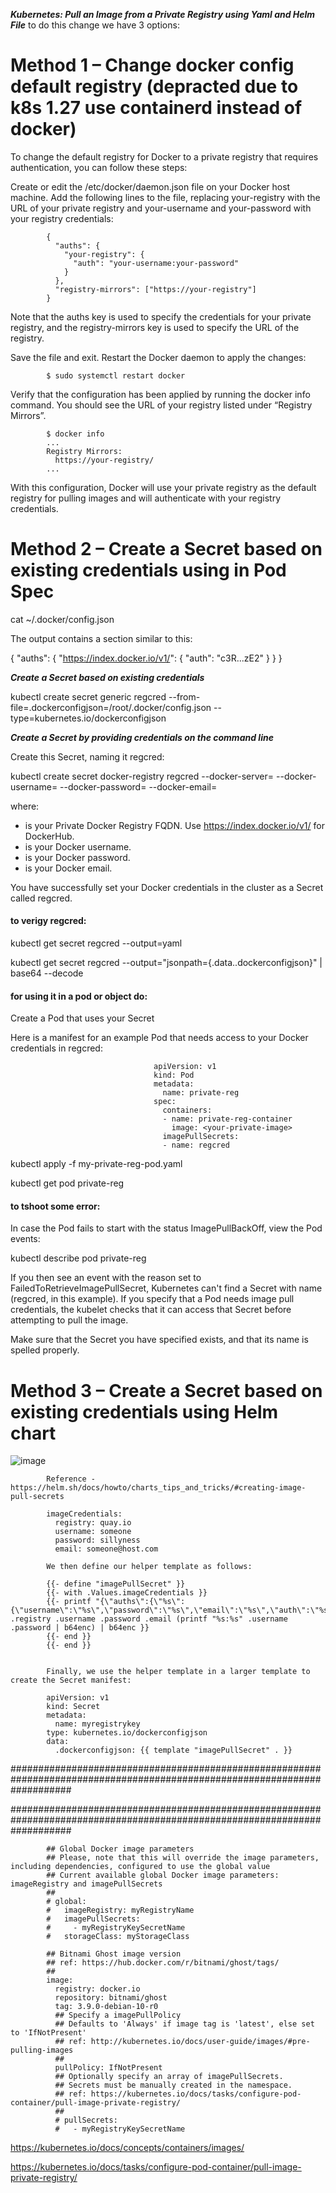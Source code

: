 

***Kubernetes: Pull an Image from a Private Registry using Yaml and Helm File***
to do this change we have 3 options:

# Method 1 – Change docker config default registry (depracted due to k8s 1.27 use containerd instead of docker)

To change the default registry for Docker to a private registry that requires authentication, you can follow these steps:

Create or edit the /etc/docker/daemon.json file on your Docker host machine.
Add the following lines to the file, replacing your-registry with the URL of your private registry and your-username and your-password with your registry credentials:

            {
              "auths": {
                "your-registry": {
                  "auth": "your-username:your-password"
                }
              },
              "registry-mirrors": ["https://your-registry"]
            }

Note that the auths key is used to specify the credentials for your private registry, and the registry-mirrors key is used to specify the URL of the registry.

Save the file and exit.
Restart the Docker daemon to apply the changes:

            $ sudo systemctl restart docker
            
Verify that the configuration has been applied by running the docker info command. You should see the URL of your registry listed under “Registry Mirrors”.

            $ docker info
            ...
            Registry Mirrors:
              https://your-registry/
            ...

With this configuration, Docker will use your private registry as the default registry for pulling images and will authenticate with your registry credentials.


# Method 2 – Create a Secret based on existing credentials using in Pod Spec


cat ~/.docker/config.json

The output contains a section similar to this:


{
    "auths": {
        "https://index.docker.io/v1/": {
            "auth": "c3R...zE2"
        }
    }
}



***Create a Secret based on existing credentials***


kubectl create secret generic regcred     --from-file=.dockerconfigjson=/root/.docker/config.json     --type=kubernetes.io/dockerconfigjson



***Create a Secret by providing credentials on the command line***

Create this Secret, naming it regcred:

kubectl create secret docker-registry regcred --docker-server=<your-registry-server> --docker-username=<your-name> --docker-password=<your-pword> --docker-email=<your-email>

where:

- <your-registry-server> is your Private Docker Registry FQDN. Use https://index.docker.io/v1/ for DockerHub.
- <your-name> is your Docker username.
- <your-pword> is your Docker password.
- <your-email> is your Docker email.


You have successfully set your Docker credentials in the cluster as a Secret called regcred.


#### to verigy regcred:


kubectl get secret regcred --output=yaml


kubectl get secret regcred --output="jsonpath={.data.\.dockerconfigjson}" | base64 --decode


#### for using it in a pod or object do:

Create a Pod that uses your Secret 

Here is a manifest for an example Pod that needs access to your Docker credentials in regcred:


                                    
                                    apiVersion: v1
                                    kind: Pod
                                    metadata:
                                      name: private-reg
                                    spec:
                                      containers:
                                      - name: private-reg-container
                                        image: <your-private-image>
                                      imagePullSecrets:
                                      - name: regcred
                                    
                                    

kubectl apply -f my-private-reg-pod.yaml


kubectl get pod private-reg


#### to tshoot some error:

In case the Pod fails to start with the status ImagePullBackOff, view the Pod events:


kubectl describe pod private-reg


If you then see an event with the reason set to FailedToRetrieveImagePullSecret, Kubernetes can't find a Secret with name (regcred, in this example). If you specify that a Pod needs image pull credentials, the kubelet checks that it can access that Secret before attempting to pull the image.

Make sure that the Secret you have specified exists, and that its name is spelled properly.


# Method 3 – Create a Secret based on existing credentials using Helm chart

![image](https://github.com/zizitizi/my-devops-Roadmap/assets/123273835/b652d4ea-6849-4a53-bff6-5ab361fbdb97)

            Reference - https://helm.sh/docs/howto/charts_tips_and_tricks/#creating-image-pull-secrets
            
            imageCredentials:
              registry: quay.io
              username: someone
              password: sillyness
              email: someone@host.com
              
            We then define our helper template as follows:
            
            {{- define "imagePullSecret" }}
            {{- with .Values.imageCredentials }}
            {{- printf "{\"auths\":{\"%s\":{\"username\":\"%s\",\"password\":\"%s\",\"email\":\"%s\",\"auth\":\"%s\"}}}" .registry .username .password .email (printf "%s:%s" .username .password | b64enc) | b64enc }}
            {{- end }}
            {{- end }}
            
            
            Finally, we use the helper template in a larger template to create the Secret manifest:
            
            apiVersion: v1
            kind: Secret
            metadata:
              name: myregistrykey
            type: kubernetes.io/dockerconfigjson
            data:
              .dockerconfigjson: {{ template "imagePullSecret" . }}

###########################################################################################################################

###########################################################################################################################




            ## Global Docker image parameters
            ## Please, note that this will override the image parameters, including dependencies, configured to use the global value
            ## Current available global Docker image parameters: imageRegistry and imagePullSecrets
            ##
            # global:
            #   imageRegistry: myRegistryName
            #   imagePullSecrets:
            #     - myRegistryKeySecretName
            #   storageClass: myStorageClass
            
            ## Bitnami Ghost image version
            ## ref: https://hub.docker.com/r/bitnami/ghost/tags/
            ##
            image:
              registry: docker.io
              repository: bitnami/ghost
              tag: 3.9.0-debian-10-r0
              ## Specify a imagePullPolicy
              ## Defaults to 'Always' if image tag is 'latest', else set to 'IfNotPresent'
              ## ref: http://kubernetes.io/docs/user-guide/images/#pre-pulling-images
              ##
              pullPolicy: IfNotPresent
              ## Optionally specify an array of imagePullSecrets.
              ## Secrets must be manually created in the namespace.
              ## ref: https://kubernetes.io/docs/tasks/configure-pod-container/pull-image-private-registry/
              ##
              # pullSecrets:
              #   - myRegistryKeySecretName



https://kubernetes.io/docs/concepts/containers/images/

https://kubernetes.io/docs/tasks/configure-pod-container/pull-image-private-registry/





